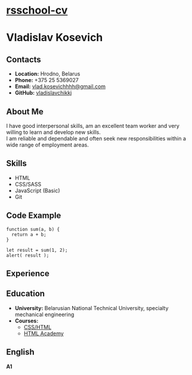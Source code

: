 # __[rsschool-cv](https://github.com/vladislavchikkj/rsschool-cv/)__

# __Vladislav Kosevich__

## __Contacts__
- __Location:__ Hrodno, Belarus
- __Phone:__ +375 25 5369027
- __Email:__ vlad.kosevichhhh@gmail.com
- __GitHub:__ [vladislavchikkj](https://github.com/vladislavchikkj)

## __About Me__
I have good interpersonal skills, am an excellent team worker and very willing to learn and develop new skills.\
I am reliable and dependable and often seek new responsibilities within a wide range of employment areas. 

## __Skills__
- HTML
- CSS/SASS
- JavaScript (Basic)
- Git

## __Code Example__
```
function sum(a, b) {
  return a + b;
}

let result = sum(1, 2);
alert( result );
```

## __Experience__

## __Education__ 
- __University:__ Belarusian National Technical University, specialty mechanical engineering
- __Courses:__
  - [CSS/HTML]((https://www.udemy.com/))
  - [HTML Academy](https://www.htmlacademy.ru)

## __English__
__A1__  

